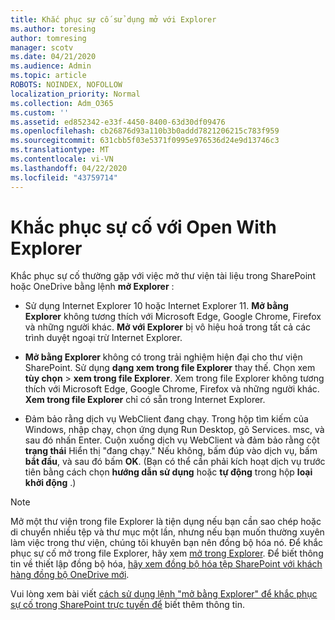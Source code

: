 ```yaml
---
title: Khắc phục sự cố sử dụng mở với Explorer
ms.author: toresing
author: tomresing
manager: scotv
ms.date: 04/21/2020
ms.audience: Admin
ms.topic: article
ROBOTS: NOINDEX, NOFOLLOW
localization_priority: Normal
ms.collection: Adm_O365
ms.custom: ''
ms.assetid: ed852342-e33f-4450-8400-63d30df09476
ms.openlocfilehash: cb26876d93a110b3b0addd7821206215c783f959
ms.sourcegitcommit: 631cbb5f03e5371f0995e976536d24e9d13746c3
ms.translationtype: MT
ms.contentlocale: vi-VN
ms.lasthandoff: 04/22/2020
ms.locfileid: "43759714"
---
```

# <a name="fix-problems-with-open-with-explorer"></a>Khắc phục sự cố với Open With Explorer

Khắc phục sự cố thường gặp với việc mở thư viện tài liệu trong SharePoint hoặc OneDrive bằng lệnh **mở Explorer** : 
  
- Sử dụng Internet Explorer 10 hoặc Internet Explorer 11. **Mở bằng Explorer** không tương thích với Microsoft Edge, Google Chrome, Firefox và những người khác. **Mở với Explorer** bị vô hiệu hoá trong tất cả các trình duyệt ngoại trừ Internet Explorer. 
    
- **Mở bằng Explorer** không có trong trải nghiệm hiện đại cho thư viện SharePoint. Sử dụng **dạng xem trong file Explorer** thay thế. Chọn xem **tùy chọn** \> **xem trong file Explorer**. Xem trong file Explorer không tương thích với Microsoft Edge, Google Chrome, Firefox và những người khác. **Xem trong file Explorer** chỉ có sẵn trong Internet Explorer. 
    
- Đảm bảo rằng dịch vụ WebClient đang chạy. Trong hộp tìm kiếm của Windows, nhập chạy, chọn ứng dụng Run Desktop, gõ Services. msc, và sau đó nhấn Enter. Cuộn xuống dịch vụ WebClient và đảm bảo rằng cột **trạng thái** Hiển thị "đang chạy." Nếu không, bấm đúp vào dịch vụ, bấm **bắt đầu**, và sau đó bấm **OK**. (Bạn có thể cần phải kích hoạt dịch vụ trước tiên bằng cách chọn **hướng dẫn sử dụng** hoặc **tự động** trong hộp **loại khởi động** .) 
    
> [!NOTE]
> Mở một thư viện trong file Explorer là tiện dụng nếu bạn cần sao chép hoặc di chuyển nhiều tệp và thư mục một lần, nhưng nếu bạn muốn thường xuyên làm việc trong thư viện, chúng tôi khuyên bạn nên đồng bộ hóa nó. Để khắc phục sự cố mở trong file Explorer, hãy xem [mở trong Explorer](https://go.microsoft.com/fwlink/?linkid=871665). Để biết thông tin về thiết lập đồng bộ hóa, [hãy xem đồng bộ hóa tệp SharePoint với khách hàng đồng bộ OneDrive mới](https://go.microsoft.com/fwlink/?linkid=871666).
  
Vui lòng xem bài viết [cách sử dụng lệnh "mở bằng Explorer" để khắc phục sự cố trong SharePoint trực tuyến để](https://docs.microsoft.com/sharepoint/support/lists-and-libraries/troubleshoot-issues-using-open-with-explorer) biết thêm thông tin. 
  

